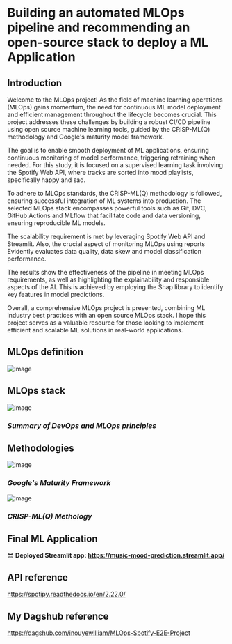 # Building an automated MLOps pipeline and recommending an open-source stack to deploy a ML Application

## Introduction
Welcome to the MLOps project! As the field of machine learning operations (MLOps) gains momentum, the need for continuous ML model deployment and efficient management throughout the lifecycle becomes crucial. This project addresses these challenges by building a robust CI/CD pipeline using open source machine learning tools, guided by the CRISP-ML(Q) methodology and Google's maturity model framework.

The goal is to enable smooth deployment of ML applications, ensuring continuous monitoring of model performance, triggering retraining when needed. For this study, it is focused on a supervised learning task involving the Spotify Web API, where tracks are sorted into mood playlists, specifically happy and sad.

To adhere to MLOps standards, the CRISP-ML(Q) methodology is followed, ensuring successful integration of ML systems into production. The selected MLOps stack encompasses powerful tools such as Git, DVC, GitHub Actions and MLflow that facilitate code and data versioning, ensuring reproducible ML models.

The scalability requirement is met by leveraging Spotify Web API and Streamlit. Also, the crucial aspect of monitoring MLOps using reports Evidently evaluates data quality, data skew and model classification performance.

The results show the effectiveness of the pipeline in meeting MLOps requirements, as well as highlighting the explainability and responsible aspects of the AI. This is achieved by employing the Shap library to identify key features in model predictions.

Overall, a comprehensive MLOps project is presented, combining ML industry best practices with an open source MLOps stack. I hope this project serves as a valuable resource for those looking to implement efficient and scalable ML solutions in real-world applications.

## MLOps definition 
![image](https://github.com/inouyewilliam/MLOps-Spotify-E2E-Project/assets/62669400/5e019c6c-76b7-4266-ae2a-85e0506efa69)

## MLOps stack
![image](https://github.com/inouyewilliam/MLOps-Spotify-E2E-Project/assets/62669400/bb6d0b08-a3f5-401f-8305-96bc12f6d33d)
### *Summary of DevOps and MLOps principles*

## Methodologies 
![image](https://github.com/inouyewilliam/MLOps-Spotify-E2E-Project/assets/62669400/711f4ff0-ac7b-4912-9477-9d6adc686893)
### *Google's Maturity Framework*

![image](https://github.com/inouyewilliam/MLOps-Spotify-E2E-Project/assets/62669400/c4db6307-4445-4406-a458-a4c0d909e6bf)
### *CRISP-ML(Q) Methology*

## Final ML Application
😎 **Deployed Streamlit app: https://music-mood-prediction.streamlit.app/**


## API reference
https://spotipy.readthedocs.io/en/2.22.0/

## My Dagshub reference
https://dagshub.com/inouyewilliam/MLOps-Spotify-E2E-Project
